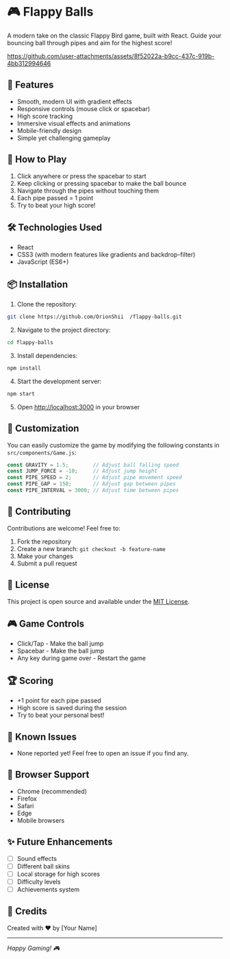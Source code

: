 # 🎮 Flappy Balls

A modern take on the classic Flappy Bird game, built with React. Guide your bouncing ball through pipes and aim for the highest score!

https://github.com/user-attachments/assets/8f52022a-b9cc-437c-919b-4bb312994646

## 🚀 Features

- Smooth, modern UI with gradient effects
- Responsive controls (mouse click or spacebar)
- High score tracking
- Immersive visual effects and animations
- Mobile-friendly design
- Simple yet challenging gameplay

## 🎯 How to Play

1. Click anywhere or press the spacebar to start
2. Keep clicking or pressing spacebar to make the ball bounce
3. Navigate through the pipes without touching them
4. Each pipe passed = 1 point
5. Try to beat your high score!

## 🛠️ Technologies Used

- React
- CSS3 (with modern features like gradients and backdrop-filter)
- JavaScript (ES6+)

## 📦 Installation

1. Clone the repository:
```bash
git clone https://github.com/OrionShii  /flappy-balls.git
```

2. Navigate to the project directory:
```bash
cd flappy-balls
```

3. Install dependencies:
```bash
npm install
```

4. Start the development server:
```bash
npm start
```

5. Open [http://localhost:3000](http://localhost:3000) in your browser

## 🎨 Customization

You can easily customize the game by modifying the following constants in `src/components/Game.js`:

```javascript
const GRAVITY = 1.5;        // Adjust ball falling speed
const JUMP_FORCE = -10;     // Adjust jump height
const PIPE_SPEED = 2;       // Adjust pipe movement speed
const PIPE_GAP = 150;       // Adjust gap between pipes
const PIPE_INTERVAL = 3000; // Adjust time between pipes
```

## 🤝 Contributing

Contributions are welcome! Feel free to:

1. Fork the repository
2. Create a new branch: `git checkout -b feature-name`
3. Make your changes
4. Submit a pull request

## 📝 License

This project is open source and available under the [MIT License](LICENSE).

## 🎮 Game Controls

- Click/Tap - Make the ball jump
- Spacebar - Make the ball jump
- Any key during game over - Restart the game

## 🏆 Scoring

- +1 point for each pipe passed
- High score is saved during the session
- Try to beat your personal best!

## 🐛 Known Issues

- None reported yet! Feel free to open an issue if you find any.

## 📱 Browser Support

- Chrome (recommended)
- Firefox
- Safari
- Edge
- Mobile browsers

## ✨ Future Enhancements

- [ ] Sound effects
- [ ] Different ball skins
- [ ] Local storage for high scores
- [ ] Difficulty levels
- [ ] Achievements system

## 👥 Credits

Created with ❤️ by [Your Name]

---
*Happy Gaming! 🎮*
